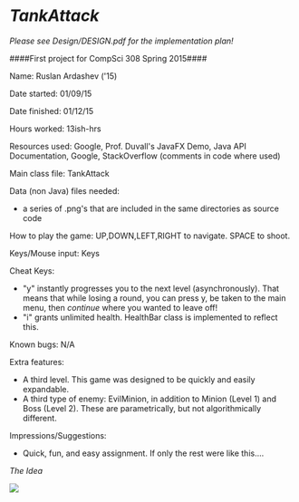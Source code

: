 # *TankAttack* #

*Please see Design/DESIGN.pdf for the implementation plan!*

####First project for CompSci 308 Spring 2015####

Name: Ruslan Ardashev ('15)

Date started: 01/09/15

Date finished: 01/12/15

Hours worked: 13ish-hrs

Resources used: Google, Prof. Duvall's JavaFX Demo, Java API Documentation, Google, StackOverflow (comments in code where used)

Main class file: TankAttack

Data (non Java) files needed: 
* a series of .png's that are included in the same directories as source code

How to play the game: UP,DOWN,LEFT,RIGHT to navigate. SPACE to shoot.

Keys/Mouse input: Keys

Cheat Keys: 
* "y" instantly progresses you to the next level (asynchronously). That means that while losing a round, you can press y, be taken to the main menu, then *continue* where you wanted to leave off!
* "i" grants unlimited health. HealthBar class is implemented to reflect this.

Known bugs: N/A

Extra features:
* A third level. This game was designed to be quickly and easily expandable. 
* A third type of enemy: EvilMinion, in addition to Minion (Level 1) and Boss (Level 2). These are parametrically, but not algorithmically different.

Impressions/Suggestions:
* Quick, fun, and easy assignment. If only the rest were like this....

*The Idea*

![](https://github.com/duke-compsci308-spring2015/game_ra86/blob/master/Design/plan.png)


